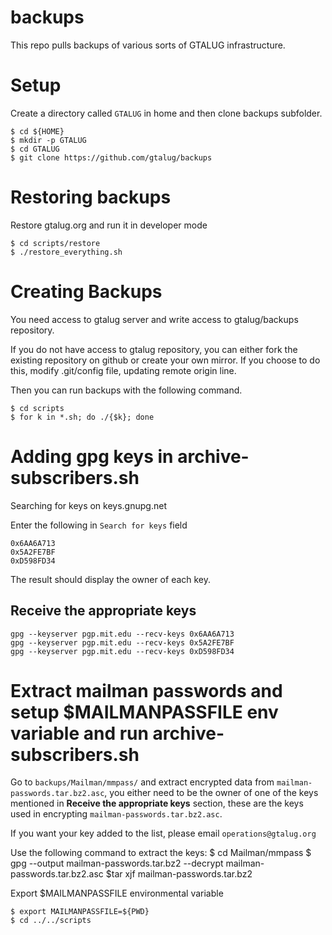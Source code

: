 backups
=======

This repo pulls backups of various sorts of GTALUG infrastructure.

# Setup

Create a directory called `GTALUG` in home and then clone backups subfolder.

    $ cd ${HOME}
    $ mkdir -p GTALUG
    $ cd GTALUG
    $ git clone https://github.com/gtalug/backups

# Restoring backups

Restore gtalug.org and run it in developer mode

    $ cd scripts/restore
    $ ./restore_everything.sh

# Creating Backups

You need access to gtalug server and write access to gtalug/backups repository.

If you do not have access to gtalug repository, you can either fork the existing repository on github or create your own mirror. If you choose to do this, modify .git/config file, updating remote origin line.

Then you can run backups with the following command.

    $ cd scripts
    $ for k in *.sh; do ./{$k}; done

# Adding gpg keys in archive-subscribers.sh

Searching for keys on keys.gnupg.net

Enter the following in `Search for keys` field

    0x6AA6A713
    0x5A2FE7BF
    0xD598FD34


The result should display the owner of each key.

## Receive the appropriate keys

    gpg --keyserver pgp.mit.edu --recv-keys 0x6AA6A713
    gpg --keyserver pgp.mit.edu --recv-keys 0x5A2FE7BF
    gpg --keyserver pgp.mit.edu --recv-keys 0xD598FD34

# Extract mailman passwords and setup $MAILMANPASSFILE env variable and run archive-subscribers.sh

Go to   `backups/Mailman/mmpass/` and extract encrypted data from `mailman-passwords.tar.bz2.asc`, you either need to be the owner of one of the keys mentioned in **Receive the appropriate keys** section, these are the keys used in encrypting `mailman-passwords.tar.bz2.asc`.

If you want your key added to the list, please email `operations@gtalug.org`

Use the following command to extract the keys:
    $ cd Mailman/mmpass
    $ gpg --output mailman-passwords.tar.bz2 --decrypt mailman-passwords.tar.bz2.asc
    $tar xjf mailman-passwords.tar.bz2

Export $MAILMANPASSFILE environmental variable

    $ export MAILMANPASSFILE=${PWD}
    $ cd ../../scripts



